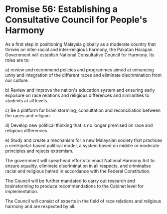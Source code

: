 # Promise 56: Establishing a Consultative Council for People's Harmony

As a first step in positioning Malaysia globally as a moderate country that thrives on inter-racial and inter-religious harmony, the Pakatan Harapan Government will establish National Consultative Council for Harmony. Its roles are to:

a) review and recommend policies and programmes aimed at enhancing unity and integration of the different races and eliminate discrimination from our culture.

b) Review and improve the nation's education system and ensuring early exposure on race relations and religious differences and similarities to students at all levels.

c) Be a platform for brain storming, consultation and reconciliation between the races and religion.

d) Develop new political thinking that is no longer premised on race and religious differences

e) Study and create a mechanism for a new Malaysian society that practices a centripetal-based political model, a system based on middle or moderate principles and rejects extremism.

The government will spearhead efforts to enact National Harmony Act to ensure equality, eliminate discrimination in all respects, and criminalise racial and religious hatred in accordance with the Federal Constitution.

The Council will be further mandated to carry out research and brainstorming to produce recommendations to the Cabinet level for implementation.

The Council will consist of experts in the field of race relations and religious harmony and are respected by all.

